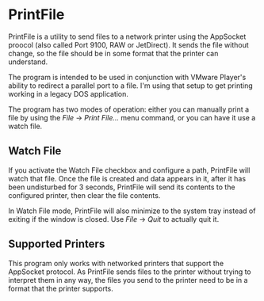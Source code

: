 # PrintFile

PrintFile is a utility to send files to a network printer using the AppSocket
proocol (also called Port 9100, RAW or JetDirect). It sends the file without
change, so the file should be in some format that the printer can understand.

The program is intended to be used in conjunction with VMware Player's ability
to redirect a parallel port to a file. I'm using that setup to get printing
working in a legacy DOS application.

The program has two modes of operation: either you can manually print a file
by using the *File* -> *Print File...* menu command, or you can have it use
a watch file.

## Watch File

If you activate the Watch File checkbox and configure a path, PrintFile will
watch that file. Once the file is created and data appears in it, after it
has been undisturbed for 3 seconds, PrintFile will send its contents to the
configured printer, then clear the file contents.

In Watch File mode, PrintFile will also minimize to the system tray instead
of exiting if the window is closed. Use *File* -> *Quit* to actually quit it.

## Supported Printers

This program only works with networked printers that support the AppSocket
protocol. As PrintFile sends files to the printer without trying to interpret
them in any way, the files you send to the printer need to be in a format that
the printer supports.
